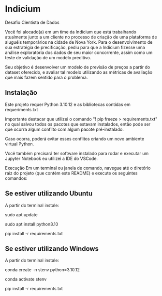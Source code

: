 # Indicium
 Desafio Cientista de Dados

Você foi alocado(a) em um time da Indicium que está trabalhando atualmente junto a um cliente no processo de criação de uma plataforma de aluguéis temporários na cidade de Nova York. Para o desenvolvimento de sua estratégia de precificação, pediu para que a Indicium fizesse uma análise exploratória dos dados de seu maior concorrente, assim como um teste de validação de um modelo preditivo.

Seu objetivo é desenvolver um modelo de previsão de preços a partir do dataset oferecido, e avaliar tal modelo utilizando as métricas de avaliação que mais fazem sentido para o problema.

## Instalação

Este projeto requer Python 3.10.12 e as bibliotecas contidas em requeriments.txt

Importante destacar que utilizei o comando "! pip freeze > requirements.txt" no qual salvou todos os pacotes que estavam instalados, então pode ser que ocorra algum conflito com algum pacote pré-instalado.

Caso ocorra, poderá evitar esses conflitos criando um novo ambiente virtual Python.

Você também precisará ter software instalado para rodar e executar um Jupyter Notebook eu utilizei a IDE do VSCode.

Execução
Em um terminal ou janela de comando, navegue até o diretório raiz do projeto (que contém este README) e execute os seguintes comandos: 

## Se estiver utilizando Ubuntu

A partir do terminal instale:

sudo apt update

sudo apt install python3.10

pip install -r requirements.txt

## Se estiver utilizando Windows

A partir do terminal instale:

conda create -n stenv python=3.10.12

conda activate stenv

pip install -r requirements.txt



